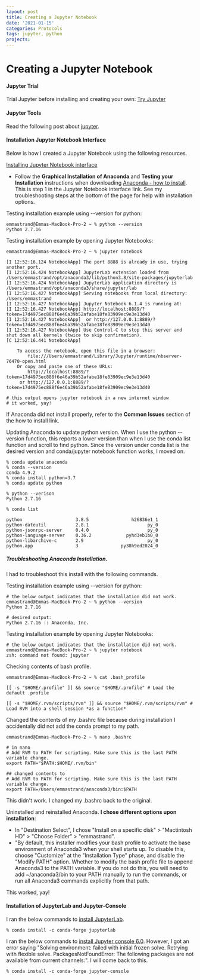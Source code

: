 ```yaml
---
layout: post
title: Creating a Jupyter Notebook
date: '2021-01-15'
categories: Protocols
tags: jupyter, python
projects:
---
```


# Creating a Jupyter Notebook

#### Jupyter Trial
Trial Jupyter before installing and creating your own: [Try Jupyter](https://jupyter.readthedocs.io/en/latest/tryjupyter.html)

#### Jupyter Tools

Read the following post about [jupyter](https://jupyter.readthedocs.io/en/latest/install.html#jupyter-lab).

#### Installation Jupyter Notebook Interface
Below is how I created a Jupyter Notebook using the following resources.

[Installing Jupyter Notebook interface](https://jupyter.readthedocs.io/en/latest/install/notebook-classic.html#installing-jupyter-using-anaconda-and-conda)  
- Follow the **Graphical Installation of Anaconda** and **Testing your Installation** instructions when downloading [Anaconda - how to install](https://www.datacamp.com/community/tutorials/installing-anaconda-mac-os-x). This is step 1 in the Jupyter Notebook interface link. See my troubleshooting steps at the bottom of the page for help with installation options.

Testing installation example using --version for python:  

```
emmastrand@Emmas-MacBook-Pro-2 ~ % python --version
Python 2.7.16
```

Testing installation example by opening Jupyter Notebooks:  

```
emmastrand@Emmas-MacBook-Pro-2 ~ % jupyter notebook

[I 12:52:16.124 NotebookApp] The port 8888 is already in use, trying another port.
[I 12:52:16.424 NotebookApp] JupyterLab extension loaded from /Users/emmastrand/opt/anaconda3/lib/python3.8/site-packages/jupyterlab
[I 12:52:16.424 NotebookApp] JupyterLab application directory is /Users/emmastrand/opt/anaconda3/share/jupyter/lab
[I 12:52:16.427 NotebookApp] Serving notebooks from local directory: /Users/emmastrand
[I 12:52:16.427 NotebookApp] Jupyter Notebook 6.1.4 is running at:
[I 12:52:16.427 NotebookApp] http://localhost:8889/?token=17d4975ec888f6e46a39b52afabe18fe83909ec9e3e13d40
[I 12:52:16.427 NotebookApp]  or http://127.0.0.1:8889/?token=17d4975ec888f6e46a39b52afabe18fe83909ec9e3e13d40
[I 12:52:16.427 NotebookApp] Use Control-C to stop this server and shut down all kernels (twice to skip confirmation).
[C 12:52:16.441 NotebookApp]

    To access the notebook, open this file in a browser:
        file:///Users/emmastrand/Library/Jupyter/runtime/nbserver-76470-open.html
    Or copy and paste one of these URLs:
        http://localhost:8889/?token=17d4975ec888f6e46a39b52afabe18fe83909ec9e3e13d40
     or http://127.0.0.1:8889/?token=17d4975ec888f6e46a39b52afabe18fe83909ec9e3e13d40

# this output opens jupyter notebook in a new internet window
# it worked, yay!
```

If Anaconda did not install properly, refer to the **Common Issues** section of the how to install link.

Updating Anaconda to update python version. When I use the python --version function, this reports a lower version than when I use the conda list function and scroll to find python. Since the version under conda list is the desired version and conda/jupyter notebook function works, I moved on.

```
% conda update anaconda
% conda --version
conda 4.9.2
% conda install python=3.7
% conda update python

% python --verison
Python 2.7.16

% conda list

python                    3.8.5                h26836e1_1  
python-dateutil           2.8.1                      py_0  
python-jsonrpc-server     0.4.0                      py_0  
python-language-server    0.36.2             pyhd3eb1b0_0  
python-libarchive-c       2.9                        py_0  
python.app                3                py38h9ed2024_0
```


##### Troubleshooting Anaconda Installation.

I had to troubleshoot this install with the following commands.

Testing installation example using --version for python:  

```
# the below output indicates that the installation did not work.
emmastrand@Emmas-MacBook-Pro-2 ~ % python --version
Python 2.7.16

# desired output:
Python 2.7.16 :: Anaconda, Inc.
```

Testing installation example by opening Jupyter Notebooks:  

```
# the below output indicates that the installation did not work.
emmastrand@Emmas-MacBook-Pro-2 ~ % jupyter notebook
zsh: command not found: jupyter
```


Checking contents of bash profile.

```
emmastrand@Emmas-MacBook-Pro-2 ~ % cat .bash_profile

[[ -s "$HOME/.profile" ]] && source "$HOME/.profile" # Load the default .profile

[[ -s "$HOME/.rvm/scripts/rvm" ]] && source "$HOME/.rvm/scripts/rvm" # Load RVM into a shell session *as a function*
```

Changed the contents of my .bashrc file because during installation I accidentally did not add the conda prompt to my path.

```
emmastrand@Emmas-MacBook-Pro-2 ~ % nano .bashrc

# in nano
# Add RVM to PATH for scripting. Make sure this is the last PATH variable change.
export PATH="$PATH:$HOME/.rvm/bin"

## changed contents to
# Add RVM to PATH for scripting. Make sure this is the last PATH variable change.
export PATH=/Users/emmastrand/anaconda3/bin:$PATH
```
This didn't work. I changed my .bashrc back to the original.

Uninstalled and reinstalled Anaconda. **I chose different options upon installation**:  
- In "Destination Select", I chose "Install on a specific disk" > "Mactintosh HD" > "Choose Folder" > "emmastrand".  
- "By default, this installer modifies your bash profile to activate the base environment of Anaconda3 when your shell starts up.  To disable this, choose "Customize" at the "Installation Type" phase, and disable the "Modify PATH" option. Whether to modify the bash profile file to append Anaconda3 to the PATH variable. If you do not do this, you will need to add ~/anaconda3/bin to your PATH manually to run the commands, or run all Anaconda3 commands explicitly from that path.

This worked, yay!

#### Installation of JupyterLab and Jupyter-Console

I ran the below commands to [install JupyterLab](https://jupyterlab.readthedocs.io/en/stable/getting_started/installation.html).

```
% conda install -c conda-forge jupyterlab
```

I ran the below commands to [install Jupyter console 6.0](https://jupyter-console.readthedocs.io/en/latest/). However, I got an error saying "Solving environment: failed with initial frozen solve. Retrying with flexible solve. PackagesNotFoundError: The following packages are not available from current channels:". I will come back to this. 

```
% conda install -c conda-forge jupyter-console
```
